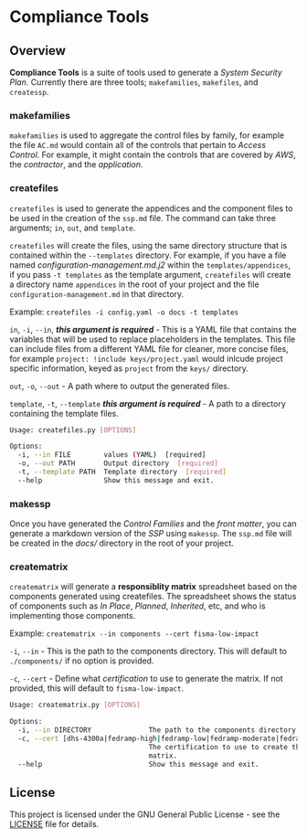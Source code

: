 # Compliance Tools

## Overview

**Compliance Tools** is a suite of tools used to generate a _System Security Plan_. Currently there are three tools; `makefamilies`, `makefiles`, and `createssp`.

### makefamilies

`makefamilies` is used to aggregate the control files by family, for example the file `AC.md` would contain all of the controls that pertain to _Access Control_. For example, it might contain the controls that are covered by _AWS_, the _contractor_, and the _application_.

### createfiles

`createfiles` is used to generate the appendices and the component files to be used in the creation of the `ssp.md` file. The command can take three arguments; `in`, `out`, and `template`.

`createfiles` will create the files, using the same directory structure that is contained within the `--templates` directory. For example, if you have a file named _configuration-management.md.j2_ within the `templates/appendices`, if you pass `-t templates` as the template argument, `createfiles` will create a directory name `appendices` in the root of your project and the file `configuration-management.md` in that directory.

Example:
`createfiles -i config.yaml -o docs -t templates`

`in`, `-i`, `--in`, ***this argument is required*** - This is a YAML file that contains the variables that will be used to replace placeholders in the templates. This file can include files from a different YAML file for cleaner, more concise files, for example `project: !include keys/project.yaml` would inlcude project specific information, keyed as `project` from the `keys/` directory.

`out`, `-o`, `--out` - A path where to output the generated files.

`template`, `-t`, `--template` ***this argument is required*** - A path to a directory containing the template files.

```bash
Usage: createfiles.py [OPTIONS]

Options:
  -i, --in FILE        values (YAML)  [required]
  -o, --out PATH       Output directory  [required]
  -t, --template PATH  Template directory  [required]
  --help               Show this message and exit.
```

### makessp

Once you have generated the _Control Families_ and the _front matter_, you can generate a markdown version of the _SSP_ using `makessp`. The `ssp.md` file will be created in the _docs/_ directory in the root of your project.

### creatematrix

`creatematrix` will generate a **responsiblity matrix** spreadsheet based on the components generated using createfiles. The spreadsheet shows the status of components such as _In Place_, _Planned_, _Inherited_, etc, and who is implementing those components.

Example:
`creatematrix --in components --cert fisma-low-impact`

`-i`, `--in` - This is the path to the components directory. This will default to `./components/` if no option is provided.

`-c`, `--cert` - Define what _certification_ to use to generate the matrix. If not provided, this will default to `fisma-low-impact`.

```bash
Usage: creatematrix.py [OPTIONS]

Options:
  -i, --in DIRECTORY              The path to the components directory.
  -c, --cert [dhs-4300a|fedramp-high|fedramp-low|fedramp-moderate|fedramp-tailoredfisma-high-impact|fisma-low-impact|fisma-moderate-impact|icd-503-high|icd-503-low|icd-503-moderate]
                                  The certification to use to create the
                                  matrix.
  --help                          Show this message and exit.
```

## License

This project is licensed under the GNU General Public License - see the [LICENSE](LICENSE) file for details.
